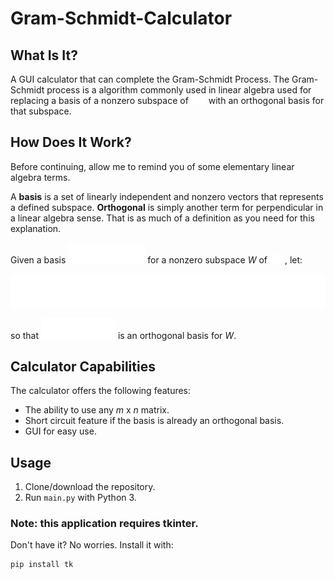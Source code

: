 # Gram-Schmidt-Calculator

## What Is It?
A GUI calculator that can complete the Gram-Schmidt Process. The Gram-Schmidt process is a algorithm commonly used in linear algebra used for replacing a basis of a nonzero subspace of <img src="/eqs/rn.png"> with an orthogonal basis for that subspace.

## How Does It Work?

Before continuing, allow me to remind you of some elementary linear algebra terms. 

A **basis** is a set of linearly independent and nonzero vectors that represents a defined subspace.
**Orthogonal** is simply another term for perpendicular in a linear algebra sense. That is as much of a definition as you need for this explanation. 

Given a basis <img src="/eqs/x1p.png"> for a nonzero subspace *W* of <img src="/eqs/rn.png">, let:

<img src="/eqs/eq.png">

so that <img src="/eqs/v1p.png"> is an orthogonal basis for *W*.

## Calculator Capabilities
The calculator offers the following features:
- The ability to use any *m* x *n* matrix. 
- Short circuit feature if the basis is already an orthogonal basis. 
- GUI for easy use.

## Usage
1. Clone/download the repository. 
2. Run `main.py` with Python 3.

### Note: this application requires tkinter. 

Don't have it? No worries. Install it with:
```
pip install tk
```
